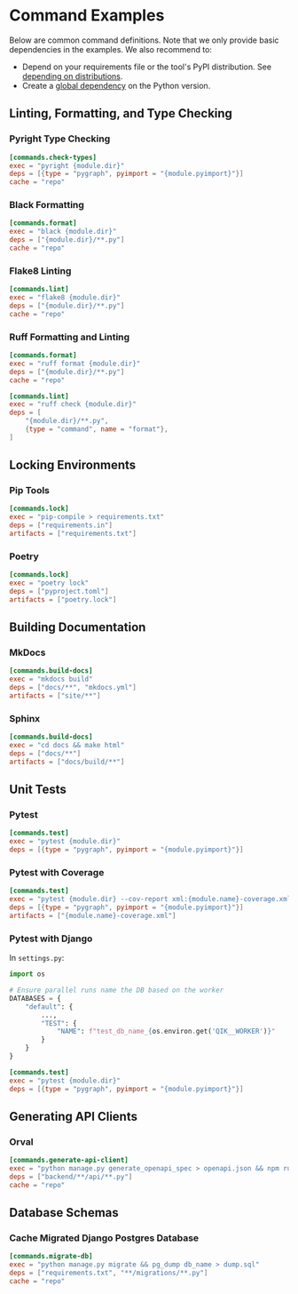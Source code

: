 # Command Examples

Below are common command definitions. Note that we only provide basic dependencies in the examples. We also recommend to:

- Depend on your requirements file or the tool's PyPI distribution. See [depending on distributions](commands.md#distributions).
- Create a [global dependency](commands.md#global) on the Python version.

## Linting, Formatting, and Type Checking

### Pyright Type Checking

```toml
[commands.check-types]
exec = "pyright {module.dir}"
deps = [{type = "pygraph", pyimport = "{module.pyimport}"}]
cache = "repo"
```

### Black Formatting

```toml
[commands.format]
exec = "black {module.dir}"
deps = ["{module.dir}/**.py"]
cache = "repo"
```

### Flake8 Linting

```toml
[commands.lint]
exec = "flake8 {module.dir}"
deps = ["{module.dir}/**.py"]
cache = "repo"
```

### Ruff Formatting and Linting

```toml
[commands.format]
exec = "ruff format {module.dir}"
deps = ["{module.dir}/**.py"]
cache = "repo"

[commands.lint]
exec = "ruff check {module.dir}"
deps = [
    "{module.dir}/**.py",
    {type = "command", name = "format"},
]
```

## Locking Environments

### Pip Tools

```toml
[commands.lock]
exec = "pip-compile > requirements.txt"
deps = ["requirements.in"]
artifacts = ["requirements.txt"]
```

### Poetry

```toml
[commands.lock]
exec = "poetry lock"
deps = ["pyproject.toml"]
artifacts = ["poetry.lock"]
```

## Building Documentation

### MkDocs

```toml
[commands.build-docs]
exec = "mkdocs build"
deps = ["docs/**", "mkdocs.yml"]
artifacts = ["site/**"]
```

### Sphinx

```toml
[commands.build-docs]
exec = "cd docs && make html"
deps = ["docs/**"]
artifacts = ["docs/build/**"]
```

## Unit Tests

### Pytest

```toml
[commands.test]
exec = "pytest {module.dir}"
deps = [{type = "pygraph", pyimport = "{module.pyimport}"}]
```

### Pytest with Coverage

```toml
[commands.test]
exec = "pytest {module.dir} --cov-report xml:{module.name}-coverage.xml"
deps = [{type = "pygraph", pyimport = "{module.pyimport}"}]
artifacts = ["{module.name}-coverage.xml"]
```

### Pytest with Django

In `settings.py`:

```python
import os

# Ensure parallel runs name the DB based on the worker
DATABASES = {
    "default": {
        ...,
        "TEST": {
            "NAME": f"test_db_name_{os.environ.get('QIK__WORKER')}"
        }
    }
}
```

```toml
[commands.test]
exec = "pytest {module.dir}"
deps = [{type = "pygraph", pyimport = "{module.pyimport}"}]
```

## Generating API Clients

### Orval

```toml
[commands.generate-api-client]
exec = "python manage.py generate_openapi_spec > openapi.json && npm run orval"
deps = ["backend/**/api/**.py"]
cache = "repo"
```

## Database Schemas

### Cache Migrated Django Postgres Database

```toml
[commands.migrate-db]
exec = "python manage.py migrate && pg_dump db_name > dump.sql"
deps = ["requirements.txt", "**/migrations/**.py"]
cache = "repo"
```
